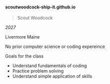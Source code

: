 #### scoutwoodcock-ship-it.github.io

>Scout Woodcock

*2027*

Livermore Maine

No prior computer science or coding expereince

Goals for the class
* Understand fundamentals of coding
* Practice problem solving
* Understand simple application of skills
